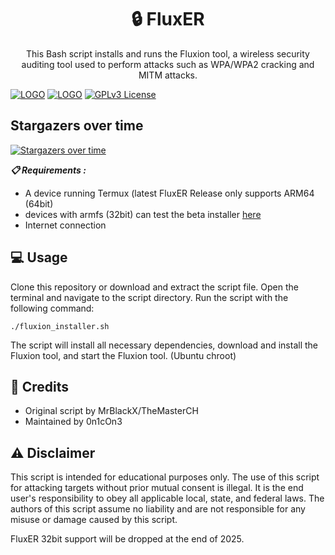 <h1 align="center">🔒 FluxER</h1>
<p align="center">This Bash script installs and runs the Fluxion tool, a wireless security auditing tool used to perform attacks such as WPA/WPA2 cracking and MITM attacks.</p>        

[![LOGO](https://img.shields.io/github/issues/0n1cOn3/termux-wifi?style=plastic)]() [![LOGO](https://img.shields.io/github/issues-pr/0n1cOn3/termux-wifi?style=plastic)]() [![GPLv3 License](https://img.shields.io/badge/License-GPL%20v3-yellow.svg)](https://opensource.org/licenses/)
                
## Stargazers over time
[![Stargazers over time](https://starchart.cc/0n1cOn3/FluxER.svg?variant=adaptive)](https://starchart.cc/0n1cOn3/FluxER)

___📋 Requirements :___

- A device running Termux (latest FluxER Release only supports ARM64 (64bit)
- devices with armfs (32bit) can test the beta installer [here](https://github.com/0n1cOn3/FluxER/tree/Beta-x86-and-x64-support)
- Internet connection

## 💻 Usage

Clone this repository or download and extract the script file.
Open the terminal and navigate to the script directory.
Run the script with the following command:

    ./fluxion_installer.sh

The script will install all necessary dependencies, download and install the Fluxion tool, and start the Fluxion tool. (Ubuntu chroot)

## 👥 Credits

- Original script by MrBlackX/TheMasterCH
- Maintained by 0n1cOn3

## ⚠️ Disclaimer

This script is intended for educational purposes only. 
The use of this script for attacking targets without prior mutual consent is illegal. 
It is the end user's responsibility to obey all applicable local, state, and federal laws. The authors of this script assume no liability and are not responsible for any misuse or damage caused by this script.

FluxER 32bit support will be dropped at the end of 2025.

